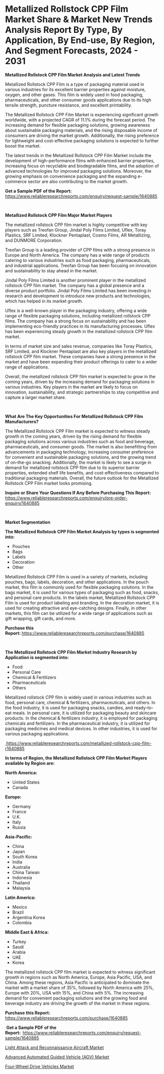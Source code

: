 <p><h1>Metallized Rollstock CPP Film Market Share & Market New Trends Analysis Report By Type, By Application, By End-use, By Region, And Segment Forecasts, 2024 - 2031</h1></p><p><strong>Metallized Rollstock CPP Film Market Analysis and Latest Trends</strong></p>
<p><p>Metallized Rollstock CPP Film is a type of packaging material used in various industries for its excellent barrier properties against moisture, oxygen, and other gases. This film is widely used in food packaging, pharmaceuticals, and other consumer goods applications due to its high tensile strength, puncture resistance, and excellent printability.</p><p>The Metallized Rollstock CPP Film Market is experiencing significant growth worldwide, with a projected CAGR of 11.1% during the forecast period. The increasing demand for flexible packaging solutions, growing awareness about sustainable packaging materials, and the rising disposable income of consumers are driving the market growth. Additionally, the rising preference for lightweight and cost-effective packaging solutions is expected to further boost the market.</p><p>The latest trends in the Metallized Rollstock CPP Film Market include the development of high-performance films with enhanced barrier properties, increasing focus on recyclable and biodegradable films, and the adoption of advanced technologies for improved packaging solutions. Moreover, the growing emphasis on convenience packaging and the expanding e-commerce sector are also contributing to the market growth.</p></p>
<p><strong>Get a Sample PDF of the Report:&nbsp;</strong> <a href="https://www.reliableresearchreports.com/enquiry/request-sample/1640885">https://www.reliableresearchreports.com/enquiry/request-sample/1640885</a></p>
<p>&nbsp;</p>
<p><strong>Metallized Rollstock CPP Film Major Market Players</strong></p>
<p><p>The metallized rollstock CPP film market is highly competitive with key players such as Treofan Group, Jindal Poly Films Limited, Uflex, Toray Plastics, SRF Limited, Klockner Pentaplast, Cosmo Films, AR Metallizing, and DUNMORE Corporation.</p><p>Treofan Group is a leading provider of CPP films with a strong presence in Europe and North America. The company has a wide range of products catering to various industries such as food packaging, pharmaceuticals, and industrial applications. Treofan Group has been focusing on innovation and sustainability to stay ahead in the market.</p><p>Jindal Poly Films Limited is another prominent player in the metallized rollstock CPP film market. The company has a global presence and a diverse product portfolio. Jindal Poly Films Limited has been investing in research and development to introduce new products and technologies, which has helped in its market growth.</p><p>Uflex is a well-known player in the packaging industry, offering a wide range of flexible packaging solutions, including metallized rollstock CPP films. The company has a strong focus on sustainability and has been implementing eco-friendly practices in its manufacturing processes. Uflex has been experiencing steady growth in the metallized rollstock CPP film market.</p><p>In terms of market size and sales revenue, companies like Toray Plastics, SRF Limited, and Klockner Pentaplast are also key players in the metallized rollstock CPP film market. These companies have a strong presence in the market and have been expanding their product offerings to cater to a wider range of applications.</p><p>Overall, the metallized rollstock CPP film market is expected to grow in the coming years, driven by the increasing demand for packaging solutions in various industries. Key players in the market are likely to focus on innovation, sustainability, and strategic partnerships to stay competitive and capture a larger market share.</p></p>
<p>&nbsp;</p>
<p><strong>What Are The Key Opportunities For Metallized Rollstock CPP Film Manufacturers?</strong></p>
<p><p>The Metallized Rollstock CPP Film market is expected to witness steady growth in the coming years, driven by the rising demand for flexible packaging solutions across various industries such as food and beverage, pharmaceuticals, and consumer goods. The market is also benefitting from advancements in packaging technology, increasing consumer preference for convenient and sustainable packaging solutions, and the growing trend of on-the-go snacking. Additionally, the market is likely to see a surge in demand for metallized rollstock CPP film due to its superior barrier properties, extended shelf life benefits, and cost-effectiveness compared to traditional packaging materials. Overall, the future outlook for the Metallized Rollstock CPP Film market looks promising.</p></p>
<p><strong>Inquire or Share Your Questions If Any Before Purchasing This Report:</strong> <a href="https://www.reliableresearchreports.com/enquiry/pre-order-enquiry/1640885">https://www.reliableresearchreports.com/enquiry/pre-order-enquiry/1640885</a></p>
<p>&nbsp;</p>
<p><strong>Market Segmentation</strong></p>
<p><strong>The Metallized Rollstock CPP Film Market Analysis by types is segmented into:</strong></p>
<p><ul><li>Pouches</li><li>Bags</li><li>Labels</li><li>Decoration</li><li>Other</li></ul></p>
<p><p>Metallized Rollstock CPP Film is used in a variety of markets, including pouches, bags, labels, decoration, and other applications. In the pouch market, this film is commonly used for flexible packaging solutions. In the bags market, it is used for various types of packaging such as food, snacks, and personal care products. In the labels market, Metallized Rollstock CPP Film is used for product labeling and branding. In the decoration market, it is used for creating attractive and eye-catching designs. Finally, in other markets, this film can be utilized for a wide range of applications such as gift wrapping, gift cards, and more.</p></p>
<p><strong>Purchase this Report:&nbsp;</strong><a href="https://www.reliableresearchreports.com/purchase/1640885">https://www.reliableresearchreports.com/purchase/1640885</a></p>
<p>&nbsp;</p>
<p><strong>The Metallized Rollstock CPP Film Market Industry Research by Application is segmented into:</strong></p>
<p><ul><li>Food</li><li>Personal Care</li><li>Chemical & Fertilizers</li><li>Pharmaceuticals</li><li>Others</li></ul></p>
<p><p>Metallized rollstock CPP film is widely used in various industries such as food, personal care, chemical & fertilizers, pharmaceuticals, and others. In the food industry, it is used for packaging snacks, candies, and ready-to-eat meals. In personal care, it is utilized for packaging beauty and skincare products. In the chemical & fertilizers industry, it is employed for packaging chemicals and fertilizers. In the pharmaceutical industry, it is utilized for packaging medicines and medical devices. In other industries, it is used for various packaging applications.</p></p>
<p><a href="https://www.reliableresearchreports.com/metallized-rollstock-cpp-film-r1640885">&nbsp;https://www.reliableresearchreports.com/metallized-rollstock-cpp-film-r1640885</a></p>
<p><strong>In terms of Region, the Metallized Rollstock CPP Film Market Players available by Region are:</strong></p>
<p>
    <p> <strong> North America: </strong>
        <ul>
            <li>United States</li>
            <li>Canada</li>
        </ul>
        </p> 
    <p> <strong> Europe: </strong>
        <ul>
            <li>Germany</li>
            <li>France</li>
            <li>U.K.</li>
            <li>Italy</li>
            <li>Russia</li>
        </ul>
        </p> 
    <p> <strong> Asia-Pacific: </strong>
        <ul>
            <li>China</li>
            <li>Japan</li>
            <li>South Korea</li>
            <li>India</li>
            <li>Australia</li>
            <li>China Taiwan</li>
            <li>Indonesia</li>
            <li>Thailand</li>
            <li>Malaysia</li>
        </ul>
        </p> 
    <p> <strong> Latin America: </strong>
        <ul>
            <li>Mexico</li>
            <li>Brazil</li>
            <li>Argentina Korea</li>
            <li>Colombia</li>
        </ul>
        </p> 
    <p> <strong> Middle East & Africa: </strong>
        <ul>
            <li>Turkey</li>
            <li>Saudi</li>
            <li>Arabia</li>
            <li>UAE</li>
            <li>Korea</li>
        </ul>
    </p>
    </p>
<p><p>The metallized rollstock CPP film market is expected to witness significant growth in regions such as North America, Europe, Asia Pacific, USA, and China. Among these regions, Asia Pacific is anticipated to dominate the market with a market share of 35%, followed by North America with 25%, Europe with 20%, USA with 15%, and China with 5%. The increasing demand for convenient packaging solutions and the growing food and beverage industry are driving the growth of the market in these regions.</p></p>
<p><strong>Purchase this Report: </strong><a href="https://www.reliableresearchreports.com/purchase/1640885">https://www.reliableresearchreports.com/purchase/1640885</a></p>
<p>&nbsp;<strong>Get a Sample PDF of the Report:&nbsp;&nbsp;</strong><a href="https://www.reliableresearchreports.com/enquiry/request-sample/1640885">https://www.reliableresearchreports.com/enquiry/request-sample/1640885</a></p>
<p><strong></strong></p>
<p><p><a href="https://medium.com/@theomorar08/insights-into-the-light-attack-and-reconnaissance-aircraft-market-market-players-market-size-b906ac0f288a">Light Attack and Reconnaissance Aircraft Market</a></p><p><a href="https://medium.com/@abdulkoss1996/advanced-automated-guided-vehicle-agv-industry-analysis-report-its-market-size-growing-with-a-3247f03130a4">Advanced Automated Guided Vehicle (AGV) Market</a></p><p><a href="https://medium.com/@shjsi3663/global-four-wheel-drive-vehicles-market-focus-on-product-type-standard-4wd-premium-4wd-end-652575ccf87d">Four-Wheel Drive Vehicles Market</a></p></p>